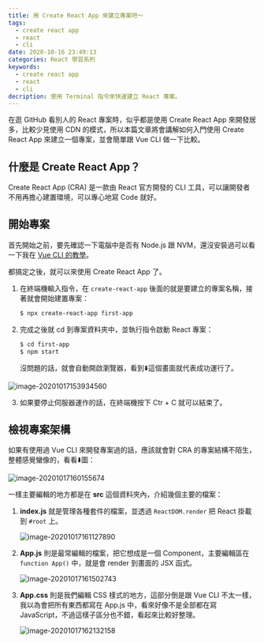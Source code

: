 ```yaml
---
title: 用 Create React App 來建立專案吧～
tags:
  - create react app
  - react
  - cli
date: 2020-10-16 23:49:13
categories: React 學習系列
keywords:
  - create react app
  - react
  - cli
decription: 使用 Terminal 指令來快速建立 React 專案。
---
```

在逛 GitHub 看別人的 React 專案時，似乎都是使用 Create React App 來開發居多，比較少見使用 CDN 的模式，所以本篇文章將會講解如何入門使用 Create React App 來建立一個專案，並會簡單跟 Vue CLI 做一下比較。
<!--more-->

## 什麼是 Create React App？

Create React App (CRA) 是一款由 React 官方開發的 CLI 工具，可以讓開發者不用再擔心建置環境，可以專心地寫 Code 就好。

## 開始專案

首先開始之前，要先確認一下電腦中是否有 Node.js 跟 NVM，還沒安裝過可以看一下我在 [Vue CLI 的教學](https://bucky0112.github.io/bucky0112.github.io/2020/05/18/vue-cli/)。

都搞定之後，就可以來使用 Create React App 了。

1. 在終端機輸入指令，在 `create-react-app` 後面的就是要建立的專案名稱，接著就會開始建置專案：

   ```bash
   $ npx create-react-app first-app
   ```

2. 完成之後就 cd 到專案資料夾中，並執行指令啟動 React 專案：

   ```bash
   $ cd first-app
   $ npm start
   ```

   沒問題的話，就會自動開啟瀏覽器，看到⬇️這個畫面就代表成功運行了。

![image-20201017153934560](https://i.imgur.com/ly9E5LQ.png)

3. 如果要停止伺服器運作的話，在終端機按下 Ctr + C 就可以結束了。

## 檢視專案架構

如果有使用過 Vue CLI 來開發專案過的話，應該就會對 CRA 的專案結構不陌生，整體感覺蠻像的，看看⬇️圖：

![image-20201017160155674](https://i.imgur.com/3qM8kPN.png)

一樣主要編輯的地方都是在 **src** 這個資料夾內，介紹幾個主要的檔案：

1. **index.js** 就是管理各種套件的檔案，並透過 `ReactDOM.render` 把 React 掛載到 `#root` 上。

   ![image-20201017161127890](https://i.imgur.com/jt08QBy.png)

2. **App.js** 則是最常編輯的檔案，把它想成是一個 Component，主要編輯區在 `function App()` 中，就是會 render 到畫面的 JSX 函式。

   ![image-20201017161502743](https://i.imgur.com/XykxOT0.png)

3. **App.css** 則是我們編輯 CSS 樣式的地方，這部分倒是跟 Vue CLI 不太一樣，我以為會把所有東西都寫在 App.js 中，看來好像不是全部都在寫 JavaScript，不過這樣子區分也不錯，看起來比較好整理。

   ![image-20201017162132158](https://i.imgur.com/s1ZZygj.png)

